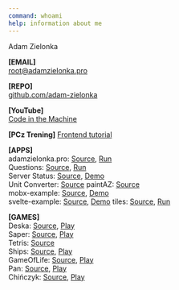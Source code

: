 ```yaml
---
command: whoami
help: information about me
---
```


[](sleep:500)
Adam Zielonka

[](sleep:1000)
**[EMAIL]**  
[root@adamzielonka.pro](mailto:root@adamzielonka.pro)

**[REPO]**  
[github.com/adam-zielonka](https://github.com/adam-zielonka)   

**[YouTube]**  
[Code in the Machine](https://www.youtube.com/channel/UC9ndsm1I60DjsIqEh1XITRQ)

**[PCz Trening]**
[Frontend tutorial](https://adam-zielonka.github.io/frontend-tutorial/)

**[APPS]**  
adamzielonka.pro: [Source](https://github.com/adam-zielonka/adamzielonka.pro), [Run](https://adamzielonka.pro/)  
Questions: [Source](https://github.com/adam-zielonka/questions), [Run](https://questions.adamzielonka.pro/)  
Server Status: [Source](https://github.com/adam-zielonka/server-status), [Demo](https://fake-status.adamzielonka.pro/)  
Unit Converter: [Source](https://github.com/adam-zielonka/unit-converter)
paintAZ: [Source](https://github.com/adam-zielonka/paintaz)  
mobx-example: [Source](https://github.com/adam-zielonka/mobx-example), [Demo](https://mobx-example.adamzielonka.pro/)  
svelte-example: [Source](https://github.com/adam-zielonka/svelte-example), [Demo](https://svelte-example.adamzielonka.pro/)
tiles: [Source](https://github.com/adam-zielonka/tiles), [Run](https://adam-zielonka.github.io/tiles/)

**[GAMES]**  
Deska: [Source](https://github.com/adam-zielonka/deska), [Play](https://deska.adamzielonka.pro/)  
Saper: [Source](https://github.com/adam-zielonka/saper), [Play](https://saper.adamzielonka.pro/)  
Tetris: [Source](https://github.com/adam-zielonka/tetris)  
Ships: [Source](https://github.com/adam-zielonka/statki), [Play](https://statki.adamzielonka.pro/)  
GameOfLife: [Source](https://github.com/adam-zielonka/game-of-life), [Play](https://game-of-life.adamzielonka.pro/)  
Pan: [Source](https://github.com/adam-zielonka/pan), [Play](https://pan.adamzielonka.pro/)  
Chińczyk: [Source](https://github.com/adam-zielonka/chinczyk), [Play](https://chinczyk.adamzielonka.pro/)  
[](sleep:400)
